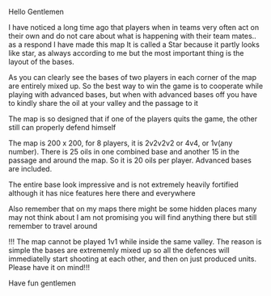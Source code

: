 Hello Gentlemen  

I have noticed a long time ago that players when in teams very often act on their own and do not care about what is happening with their team mates.. as a respond I have made this map  It is called a Star because it partly looks like star, as always according to me  but the most important thing is the layout of the bases.

As you can clearly see the bases of two players in each corner of the map are entirely mixed up. So the best way to win the game is to cooperate while playing with advanced bases, but when with advanced bases off you have to kindly share the oil at your valley and the passage to it  

The map is so designed that if one of the players quits the game, the other still can properly defend himself  

The map is 200 x 200, for 8 players, it is 2v2v2v2 or 4v4, or 1v(any number). There is 25 oils in one combined base and another 15 in the passage and around the map. So it is 20 oils per player. Advanced bases are included.

The entire base look impressive and is not extremely heavily fortified although it has nice features here there and everywhere  

Also remember that on my maps there might be some hidden places many may not think about  I am not promising you will find anything there but still remember to travel around  

!!! The map cannot be played 1v1 while inside the same valley. The reason is simple the bases are extrememly mixed up so all the defences will immediatelly start shooting at each other, and then on just produced units. Please have it on mind!!!

Have fun gentlemen  
